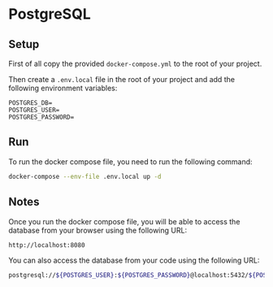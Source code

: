# PostgreSQL

## Setup

First of all copy the provided `docker-compose.yml` to the root of your project.

Then create a `.env.local` file in the root of your project and add the following environment variables:

```env
POSTGRES_DB=
POSTGRES_USER=
POSTGRES_PASSWORD=
```

## Run

To run the docker compose file, you need to run the following command:

```bash
docker-compose --env-file .env.local up -d
```

## Notes

Once you run the docker compose file, you will be able to access the database from your browser using the following URL:

```bash
http://localhost:8080
```

You can also access the database from your code using the following URL:

```bash
postgresql://${POSTGRES_USER}:${POSTGRES_PASSWORD}@localhost:5432/${POSTGRES_DB}
```
